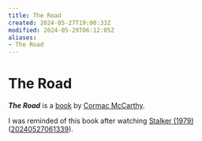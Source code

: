 ```yaml
---
title: The Road
created: 2024-05-27T19:00:33Z
modified: 2024-05-29T06:12:05Z
aliases:
- The Road
---
```


# The Road

_**The Road**_ is a [book](../indices/books.md) by [Cormac McCarthy](cormac-mccarthy.md).

I was reminded of this book after watching [Stalker (1979)](stalker.md) ([20240527061339](../entries/20240527061339.md)).
